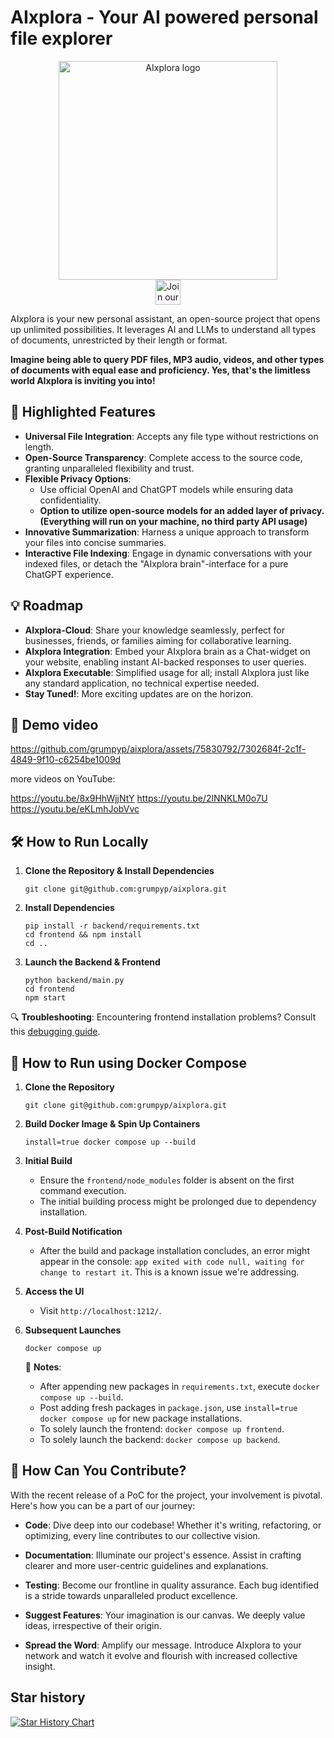 # AIxplora - Your AI powered personal file explorer
<p align="center">
  <img src="aixplora_logo.png" width="350" title="AIxplora logo"><br>
<a href="https://discord.com/invite/M2AuGZvgHq">
  <img src="https://img.shields.io/badge/discord-join%20chat-blue.svg" alt="Join our Discord" height="40"></a>
</p>

AIxplora is your new personal assistant, an open-source project that opens up unlimited possibilities.
It leverages AI and LLMs to understand all types of documents, unrestricted by their length or format.

**Imagine being able to query PDF files, MP3 audio, videos, and other types of documents with equal ease and proficiency. 
Yes, that's the limitless world AIxplora is inviting you into!**


## 🚀 Highlighted Features

- **Universal File Integration**: Accepts any file type without restrictions on length.
- **Open-Source Transparency**: Complete access to the source code, granting unparalleled flexibility and trust.
- **Flexible Privacy Options**:
  - Use official OpenAI and ChatGPT models while ensuring data confidentiality.
  - **Option to utilize open-source models for an added layer of privacy. (Everything will run on your machine, no third party API usage)**
- **Innovative Summarization**: Harness a unique approach to transform your files into concise summaries.
- **Interactive File Indexing**: Engage in dynamic conversations with your indexed files, or detach the "AIxplora brain"-interface for a pure ChatGPT experience.

## 💡 Roadmap

- **AIxplora-Cloud**: Share your knowledge seamlessly, perfect for businesses, friends, or families aiming for collaborative learning.
- **AIxplora Integration**: Embed your AIxplora brain as a Chat-widget on your website, enabling instant AI-backed responses to user queries.
- **AIxplora Executable**: Simplified usage for all; install AIxplora just like any standard application, no technical expertise needed.
- **Stay Tuned!**: More exciting updates are on the horizon.

## 🎥 Demo video

https://github.com/grumpyp/aixplora/assets/75830792/7302684f-2c1f-4849-9f10-c6254be1009d



more videos on YouTube:

https://youtu.be/8x9HhWjjNtY
https://youtu.be/2lNNKLM0o7U
https://youtu.be/eKLmhJobVvc


## 🛠 How to Run Locally

1. **Clone the Repository & Install Dependencies**
    ```
    git clone git@github.com:grumpyp/aixplora.git
    ```

2. **Install Dependencies**
    ```
    pip install -r backend/requirements.txt
    cd frontend && npm install
    cd ..
    ```

3. **Launch the Backend & Frontend**
    ```
    python backend/main.py
    cd frontend
    npm start
    ```

🔍 **Troubleshooting**: Encountering frontend installation problems? Consult this [debugging guide](https://github.com/electron-react-boilerplate/electron-react-boilerplate/issues/400).

## 🐳 How to Run using Docker Compose

1. **Clone the Repository**
    ```
    git clone git@github.com:grumpyp/aixplora.git
    ```

2. **Build Docker Image & Spin Up Containers**
    ```
    install=true docker compose up --build
    ```

3. **Initial Build**
    - Ensure the `frontend/node_modules` folder is absent on the first command execution.
    - The initial building process might be prolonged due to dependency installation.

4. **Post-Build Notification**
    - After the build and package installation concludes, an error might appear in the console: `app exited with code null, waiting for change to restart it`. This is a known issue we're addressing.

5. **Access the UI**
    - Visit `http://localhost:1212/`.

6. **Subsequent Launches**
    ```
    docker compose up
    ```
    📝 **Notes**:
    - After appending new packages in `requirements.txt`, execute `docker compose up --build`.
    - Post adding fresh packages in `package.json`, use `install=true docker compose up` for new package installations.
    - To solely launch the frontend: `docker compose up frontend`.
    - To solely launch the backend: `docker compose up backend`.



## 🤝 How Can You Contribute?

With the recent release of a PoC for the project, your involvement is pivotal. Here's how you can be a part of our journey:

- **Code**: Dive deep into our codebase! Whether it's writing, refactoring, or optimizing, every line contributes to our collective vision.
  
- **Documentation**: Illuminate our project's essence. Assist in crafting clearer and more user-centric guidelines and explanations.
  
- **Testing**: Become our frontline in quality assurance. Each bug identified is a stride towards unparalleled product excellence.
  
- **Suggest Features**: Your imagination is our canvas. We deeply value ideas, irrespective of their origin.
  
- **Spread the Word**: Amplify our message. Introduce AIxplora to your network and watch it evolve and flourish with increased collective insight.

## Star history

[![Star History Chart](https://api.star-history.com/svg?repos=grumpyp/aixplora&type=Date)](https://star-history.com/#grumpyp/aixplora&Date)

